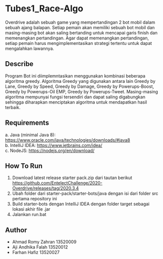 # Tubes1_Race-Algo

Overdrive adalah sebuah game yang mempertandingan 2 bot mobil dalam sebuah ajang balapan. Setiap pemain akan memiliki sebuah bot mobil dan masing-masing bot akan saling
bertanding untuk mencapai garis finish dan memenangkan pertandingan. Agar dapat memenangkan pertandingan, setiap pemain harus mengimplementasikan strategi tertentu untuk
dapat mengalahkan lawannya.

## Describe

Program Bot ini diimplemntasikan menggunakan kombinasi beberapa algoritma greedy. Algoritma Greedy yang digunakan antara lain Greedy by Lane, Greedy by Speed, Greedy by Damage,
Greedy by Powerups-Boost, Greedy by Powerups-Oil EMP, Greedy by Powerups-Tweet. Masing-masing algoritma mempunyai fungsi tersendiri dan dapat saling digabungkan sehingga
diharapkan menciptakan algoritma untuk mendapatkan hasil terbaik.

## Requirements

a. Java (minimal Java 8):
https://www.oracle.com/java/technologies/downloads/#java8  
b. IntelIiJ IDEA: https://www.jetbrains.com/idea/  
c. NodeJS: https://nodejs.org/en/download/  

## How To Run

1. Download latest release starter pack.zip dari tautan berikut
https://github.com/EntelectChallenge/2020-Overdrive/releases/tag/2020.3.4
2. Ubah folder dari starter-pack/starter-bots/java dengan isi dari folder src pertama repository ini
3. Build starter-bots dengan IntelIiJ IDEA dengan folder target sebagai lokasi akhir file .jar
4. Jalankan run.bat

## Author

- Ahmad Romy Zahran	13520009  
- Aji Andhika Falah	13520012  
- Farhan Hafiz	    13520027  
